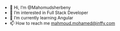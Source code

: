 - 👋 Hi, I’m @Mahomudsherbeny
- 👀 I’m interested in Full Stack Developer
- 🌱 I’m currently learning Angular
- 📫 How to reach me mahmoud.mohamed@inffy.com


<!---
Mahomudsherbeny/Mahomudsherbeny is a ✨ special ✨ repository because its `README.md` (this file) appears on your GitHub profile.
You can click the Preview link to take a look at your changes.
--->
